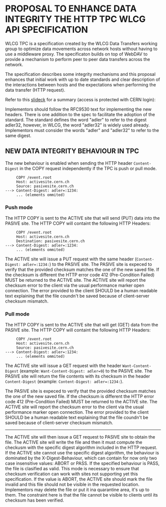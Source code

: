 # PROPOSAL TO ENHANCE DATA INTEGRITY THE HTTP TPC WLCG API SPECIFICATION

WLCG TPC is a specification created by the WLCG Data Transfers working group
to optimize data movements across network hosts without having to use a middleware
proxy. The specificaton builds on top of WebDAV to provide a mechanism to perform
peer to peer data transfers across the network.

The specification describes some integrity mechanisms and this proposal enhances that
initial work with up to date standards and clear description of the interactions between
hosts and the expectations when performing the data transfer (HTTP request).


Refer to this [slideck](https://indico.cern.ch/event/1538346/contributions/6474197/attachments/3053366/5397622/DOMA%20BDT%20TPC%20DATA%20INTEGRITY%20(1).pdf
) for a summary (access is protected with CERN login):

Implementors should follow the RFC9530 text for implementing the new headers.
There is one addition to the spec to facilitate the adoption of the standard.
The standard defines the word "adler" to refer to the digest adler32, however, in WLCG, the word "adler32" is widely used already.
Implementors must consider the words "adler" and "adler32" to refer to the same digest.

## NEW DATA INTEGRITY BEHAVIOUR IN TPC
The new behaviour is enabled when sending the HTTP header `Content-Digest` in the COPY request independently if the TPC is push or pull mode.
```
     COPY /event.root
     Host: activesite.cern.ch
     Source: pasivesite.cern.ch
---> Content-Digest: adler=:1234:
     ... (elements ommited)
```

### Push mode
The HTTP COPY is sent to the ACTIVE site that will send (PUT) data into the PASIVE site.
The HTTP COPY will containt the following HTTP Headers:
```
     COPY /event.root
     Host: activesite.cern.ch
     Destination: pasivesite.cern.ch
---> Content-Digest: adler=:1234:
     ... (elements ommited)
```

The ACTIVE site will issue a PUT request with the same header (`Content-Digest: adler=:1234:`) to the PASIVE site.
The PASIVE site is expeced to verify that the provided checksum matches the one of the new saved file.
If the checksum is different the HTTP error code 412 (Pre-Condition Failed) MUST be returned to the ACTIVE site.
The ACTIVE site will report the checksum error to the client via the usual performance marker open connection. The error provided to the client
SHOULD be a human readable text explaining that the file coundn't be saved because of client-server checksum mismatch.

### Pull mode
The HTTP COPY is sent to the ACTIVE site that will get (GET) data from the PASIVE site.
The HTTP COPY will containt the following HTTP Headers:
```
     COPY /event.root
     Host: activesite.cern.ch
     Source: pasivesite.cern.ch
---> Content-Digest: adler=:1234:
     ... (elements ommited)
```

The ACTIVE site will issue a GET request with the  header `Want-Content-Digest` (example: `Want-Content-Digest: adler=9`) to the PASIVE site.
The PASIVE site will return the file contents with its checksum in the header `Content-Digest` (example: `Content-Digest: adler=:1234:`).

The PASIVE site is expeced to verify that the provided checksum matches the one of the new saved file.
If the checksum is different the HTTP error code 412 (Pre-Condition Failed) MUST be returned to the ACTIVE site.
The ACTIVE site will report the checksum error to the client via the usual performance marker open connection. The error provided to the client
SHOULD be a human readable text explaining that the file coundn't be saved because of client-server checksum mismatch.


---


The ACTIVE site will then issue a GET request to PASIVE site to obtain the file.
The ACTIVE site will write the file and then it must compute the checkusm with
the specific digest algorithm included in the HTTP request. If the ACTIVE site
cannot use the specific digest algorithm, the behaviour is dominated by the
X-Digest-Behaviour, which can contain for now only two case insensitive values: ABORT
or PASS.
If the specified behaviour is PASS, the file is clasified as valid.
This mode is necessary to ensure that checksum
verification can work with sites not supporting yet this specification.
If the value is ABORT, the ACTIVE site should mark the file invalid and
this file should not be visible in the requested location. Implementors may delete the file or
put it ina quarantine area, it's up to them. The constraint here is that the file cannot be visible to clients
until its checksum has been verified.
